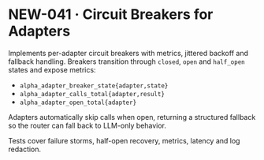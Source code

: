 # NEW-041 · Circuit Breakers for Adapters

Implements per-adapter circuit breakers with metrics, jittered backoff and
fallback handling. Breakers transition through `closed`, `open` and
`half_open` states and expose metrics:
- `alpha_adapter_breaker_state{adapter,state}`
- `alpha_adapter_calls_total{adapter,result}`
- `alpha_adapter_open_total{adapter}`

Adapters automatically skip calls when open, returning a structured fallback so
the router can fall back to LLM-only behavior.

Tests cover failure storms, half-open recovery, metrics, latency and log
redaction.
